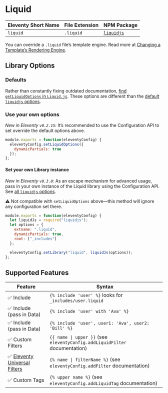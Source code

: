 # Liquid

| Eleventy Short Name | File Extension | NPM Package                                          |
| ------------------- | -------------- | ---------------------------------------------------- |
| `liquid`            | `.liquid`      | [`liquidjs`](https://www.npmjs.com/package/liquidjs) |

You can override a `.liquid` file’s template engine. Read more at [Changing a Template’s Rendering Engine](/docs/engines.md).

## Library Options

### Defaults

Rather than constantly fixing outdated documentation, [find `getLiquidOptions` in `Liquid.js`](https://github.com/11ty/eleventy/blob/master/src/Engines/Liquid.js). These options are different than the [default `liquidjs` options](https://github.com/harttle/liquidjs#options).

### Use your own options

_New in Eleventy `v0.2.15`:_ It’s recommended to use the Configuration API to set override the default options above.

```js
module.exports = function(eleventyConfig) {
  eleventyConfig.setLiquidOptions({
    dynamicPartials: true
  });
};
```

#### Set your own Library instance

_New in Eleventy `v0.3.0`:_ As an escape mechanism for advanced usage, pass in your own instance of the Liquid library using the Configuration API. See [all `liquidjs` options](https://github.com/harttle/liquidjs#options).

⚠️ Not compatible with `setLiquidOptions` above—this method will ignore any configuration set there.

```js
module.exports = function(eleventyConfig) {
  let liquidJs = require("liquidjs");
  let options = {
    extname: ".liquid",
    dynamicPartials: true,
    root: ["_includes"]
  };

  eleventyConfig.setLibrary("liquid", liquidJs(options));
};
```

## Supported Features

| Feature                                                                      | Syntax                                                                     |
| ---------------------------------------------------------------------------- | -------------------------------------------------------------------------- |
| ✅ Include                                                                   | `{% include 'user' %}` looks for `_includes/user.liquid`                   |
| ✅ Include (pass in Data)                                                    | `{% include 'user' with 'Ava' %}`                                          |
| ✅ Include (pass in Data)                                                    | `{% include 'user', user1: 'Ava', user2: 'Bill' %}`                        |
| ✅ Custom Filters                                                            | `{{ name \| upper }}` (see `eleventyConfig.addLiquidFilter` documentation) |
| ✅ [Eleventy Universal Filters](/docs/filters.md#built-in-universal-filters) | `{% name \| filterName %}` (see `eleventyConfig.addFilter` documentation)  |
| ✅ Custom Tags                                                               | `{% upper name %}` (see `eleventyConfig.addLiquidTag` documentation)       |
